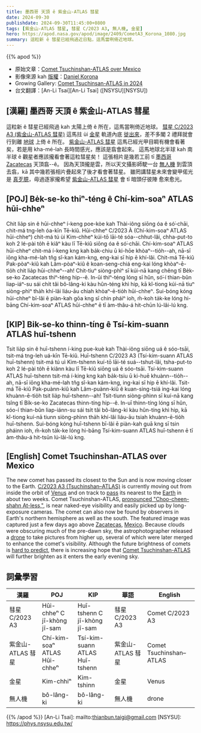 ```yaml
---
title: 墨西哥 天頂 ê 紫金山-ATLAS 彗星
date: 2024-09-30
publishdate: 2024-09-30T11:45:00+0800
tags: [紫金山-ATLAS 彗星, 彗星 C/2023 A3, 無人機, 金星]
hero: https://apod.nasa.gov/apod/image/2409/CometA3_Korona_1080.jpg
summary: 這粒新 ê 彗星已經飛過近日點，這馬當咧倚近地球。
---
```


{{% apod %}}

- 原始文章：[Comet Tsuchinshan-ATLAS over Mexico](https://apod.nasa.gov/apod/ap240930.html)
- 影像來源 kah [版權][copyright]：[Daniel Korona](mailto:dakoko_minera@live.com.ar)
- Growing Gallery: [Comet Tsuchinsan-ATLAS in 2024](https://www.facebook.com/media/set/?vanity=APOD.Sky&set=a.516503464411569)
- 台文翻譯：[An-Li Tsai][An-Li Tsai] ([NSYSU][NSYSU])

## [漢羅] 墨西哥 天頂 ê 紫金山-ATLAS 彗星
這粒新 ê 彗星已經飛過 kah 太陽上倚 ê 所在，這馬當咧倚近地球。
[彗星 C/2023 A3 (紫金山-ATLAS 彗星)][C/2023 A3 (Tsuchinshan–ATLAS)] 這馬拄 ùi [金星][Venus] 軌道內底 [徙出來][pass]，差不多閣 2 禮拜就會行到離 [地球][Earth] 上倚 ê 所在。
[紫金山-ATLAS 彗星][pronounced "Choo-cheen-shahn At-less,"] 這馬已經光甲目睭有機會看著矣，若是用 kha-mé-lah 長時間感光，應該是翕會起來。
這馬地球北半球 kah 南半球 ê 觀星者應該攏看會著這粒彗星矣！
這張相片是幾若工前 tī [墨西哥][Mexico] [Zacatecas][Zacatecas] 天頂翕--ê。
因為天頂攏是雲，所以天文攝影師駛一台 [無人機][drone] 到雲頂去翕，kā 其中幾若張相片疊起來了後才看會著彗星。
雖罔講彗星未來會變甲偌光是 [真歹臆][hard to predict]，毋過逐家攏希望 [紫金山-ATLAS 彗星][Comet Tsuchinshan-ATLAS] 會 tī 暗頭仔彼陣 愈來愈光。

## [POJ] Be̍k-se-ko thiⁿ-téng ê Chí-kim-soaⁿ ATLAS hūi-chheⁿ
Chit lia̍p sin ê hūi-chheⁿ í-keng poe-kòe kah Thài-iông siōng óa ê só͘-chāi, chit-má tng-leh óa-kīn Tē-kiû.
Hūi-chheⁿ C/2023 À (Chí-kim-soaⁿ ATLAS hūi-chheⁿ) chit-má tú ùi Kim-chheⁿ kúi-tō lāi-té sóa--chhut-lâi, chha-put-to koh 2 lé-pài to̍h ē kiâⁿ kàu lī Tē-kiû siōng óa ê só͘-chāi.
Chí-kim-soaⁿ ATLAS hūi-chheⁿ chit-má í-keng kng kah ba̍k-chiu ū ki-hōe khòaⁿ--tio̍h--ah, nā-sī iōng kha-mé-lah tn̂g sî-kan kám-kng, eng-kai sī hip ē khí-lâi.
Chit-má Tē-kiû Pak-pòaⁿ-kiû kah Lâm-pòaⁿ-kiû ê koan-seng-chiá eng-kai lóng khòaⁿ-ē-tio̍h chit lia̍p hūi-chheⁿ--ah!
Chit-tiuⁿ siòng-phìⁿ sī kúi-nā kang chêng tī Be̍k-se-ko Zacatecas thiⁿ-téng hip--ê.
In-ūi thiⁿ-téng lóng sī hûn, só͘-í thian-bûn liap-iáⁿ-su sái chi̍t tâi bô-lâng-ki kàu hûn-téng khì hip, kā kî-tiong kúi-nā tiuⁿ siòng-phìⁿ tha̍h khí-lâi liáu-āu chiah khòaⁿ-ē-tio̍h hūi-chheⁿ.
Sui-bóng kóng hūi-chheⁿ bī-lâi ē piàn-kah gōa kng sī chin pháiⁿ ioh, m̄-koh ta̍k-ke lóng hi-bāng Chí-kim-soaⁿ ATLAS hūi-chheⁿ ē tī àm-thâu-á hit-chūn lú-lâi-lú kng.

## [KIP] Bi̍k-se-ko thinn-tíng ê Tsí-kim-suann ATLAS huī-tshenn
Tsit lia̍p sin ê huī-tshenn í-king pue-kuè kah Thài-iông siōng uá ê sóo-tsāi, tsit-má tng-leh uá-kīn Tē-kiû.
Huī-tshenn C/2023 A3 (Tsí-kim-suann ATLAS huī-tshenn) tsit-má tú uì Kim-tshenn kuí-tō lāi-té suá--tshut-lâi, tsha-put-to koh 2 lé-pài to̍h ē kiânn kàu lī Tē-kiû siōng uá ê sóo-tsāi.
Tsí-kim-suann ATLAS huī-tshenn tsit-má í-king kng kah ba̍k-tsiu ū ki-huē khuànn--tio̍h--ah, nā-sī iōng kha-mé-lah tn̂g sî-kan kám-kng, ing-kai sī hip ē khí-lâi.
Tsit-má Tē-kiû Pak-puànn-kiû kah Lâm-puànn-kiû ê kuan-sing-tsiá ing-kai lóng khuànn-ē-tio̍h tsit lia̍p huī-tshenn--ah!
Tsit-tiunn siòng-phìnn sī kuí-nā kang tsîng tī Bi̍k-se-ko Zacatecas thinn-tíng hip--ê.
In-uī thinn-tíng lóng sī hûn, sóo-í thian-bûn liap-iánn-su sái tsi̍t tâi bô-lâng-ki kàu hûn-tíng khì hip, kā kî-tiong kuí-nā tiunn siòng-phìnn tha̍h khí-lâi liáu-āu tsiah khuànn-ē-tio̍h huī-tshenn.
Sui-bóng kóng huī-tshenn bī-lâi ē piàn-kah guā kng sī tsin pháinn ioh, m̄-koh ta̍k-ke lóng hi-bāng Tsí-kim-suann ATLAS huī-tshenn ē tī àm-thâu-á hit-tsūn lú-lâi-lú kng.

## [English] Comet Tsuchinshan-ATLAS over Mexico
The new comet has passed its closest to the Sun and is now moving closer to the Earth.
[C/2023 A3 (Tsuchinshan–ATLAS)][C/2023 A3 (Tsuchinshan–ATLAS)] is currently moving out from inside the orbit of [Venus][Venus] and on track to [pass][pass] its nearest to the [Earth][Earth] in about two weeks.
Comet Tsuchinshan-ATLAS, [pronounced "Choo-cheen-shahn At-less,"][pronounced "Choo-cheen-shahn At-less,"], is near naked-eye visibility and easily picked up by long-exposure cameras.
The comet can also now be found by observers in Earth's northern hemisphere as well as the south.
The featured image was captured just a few days ago above [Zacatecas][Zacatecas], [Mexico][Mexico].
Because clouds were obscuring much of the pre-dawn sky, the astrophotographer released a [drone][drone] to take pictures from higher up, several of which were later merged to enhance the comet's visibility.
Although the future brightness of comets is [hard to predict][hard to predict], there is increasing hope that [Comet Tsuchinshan-ATLAS][Comet Tsuchinshan-ATLAS] will further brighten as it enters the early evening sky.

## 詞彙學習
|漢羅|POJ|KIP|華語|English|
|-|-|-|-|-|
| 彗星 C/2023 A3 | Hūi-chheⁿ C jī-khòng jī-sam | Huī-tshenn C jī-khòng jī-sam | 彗星 C/2023 A3 | Comet C/2023 A3 |
| 紫金山-ATLAS 彗星 | Chí-kim-soaⁿ ATLAS Hūi-chheⁿ | Tsí-kim-suann ATLAS Huī-tshenn | 紫金山-ATLAS 彗星 | Comet Tsuchinshan–ATLAS |
| 金星 | Kim-chhiⁿ | Kim-tshinn | 金星 | Venus |
| 無人機 | bô-lâng-ki | bô-lâng-ki | 無人機 | drone |

{{% /apod %}}
[An-Li Tsai]: mailto:thianbun.taigi@gmail.com
[NSYSU]: https://phys.nsysu.edu.tw/

[copyright]: https://apod.nasa.gov/apod/fap/lib/about_apod.html#srapply
[License3]: https://creativecommons.org/licenses/by/3.0/
[License2]:https://creativecommons.org/licenses/by-nc-nd/2.0/

[C/2023 A3 (Tsuchinshan–ATLAS)]:https://en.wikipedia.org/wiki/C/2023_A3_(Tsuchinshan%E2%80%93ATLAS)
[Venus]:https://apod.nasa.gov/apod/ap210317.html
[pass]:https://apod.nasa.gov/apod/ap200504.html
[Earth]:https://earthobservatory.nasa.gov/
[pronounced "Choo-cheen-shahn At-less,"]:https://www.instagram.com/babaktafreshi/p/DAOfV4tPaCe/
[Zacatecas]:https://youtu.be/JiIIAFeW56E
[Mexico]:https://en.wikipedia.org/wiki/Mexico
[drone]:https://www.ctia.org/news/up-up-and-away-how-do-drones-work
[hard to predict]:https://www.shutterstock.com/image-photo/small-gray-cat-lies-on-600nw-2165991979.jpg
[Comet Tsuchinshan-ATLAS]:https://theskylive.com/c2023a3-info
